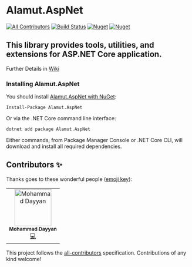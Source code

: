 # Alamut.AspNet  
[![All Contributors](https://img.shields.io/badge/all_contributors-1-orange.svg?style=flat-square)](#contributors)
[![Build Status](https://travis-ci.org/SorenZ/Alamut.AspNet.svg?branch=master)](https://travis-ci.org/SorenZ/Alamut.AspNet)
[![Nuget](https://img.shields.io/nuget/v/Alamut.AspNet)](https://www.nuget.org/packages/Alamut.AspNet) 
[![Nuget](https://img.shields.io/nuget/dt/Alamut.AspNet)](https://www.nuget.org/packages/Alamut.AspNet)


## This library provides tools, utilities, and extensions for ASP.NET Core application.

Further Details in [Wiki](https://github.com/SorenZ/Alamut.AspNet/wiki)  

### Installing Alamut.AspNet

You should install [Alamut.AspNet with NuGet](https://www.nuget.org/packages/Alamut.AspNet):

    Install-Package Alamut.AspNet
    
Or via the .NET Core command line interface:

    dotnet add package Alamut.AspNet

Either commands, from Package Manager Console or .NET Core CLI, will download and install all required dependencies.


## Contributors ✨

Thanks goes to these wonderful people ([emoji key](https://allcontributors.org/docs/en/emoji-key)):

<!-- ALL-CONTRIBUTORS-LIST:START - Do not remove or modify this section -->
<!-- prettier-ignore -->
<table>
  <tr>
    <td align="center"><a href="https://github.com/Mds92"><img src="https://avatars2.githubusercontent.com/u/4269991?v=4" width="100px;" alt="Mohammad Dayyan"/><br /><sub><b>Mohammad Dayyan</b></sub></a><br /><a href="https://github.com/SorenZ/Alamut.AspNet/commits?author=Mds92" title="Code">💻</a></td>
  </tr>
</table>

<!-- ALL-CONTRIBUTORS-LIST:END -->

This project follows the [all-contributors](https://github.com/all-contributors/all-contributors) specification. Contributions of any kind welcome!